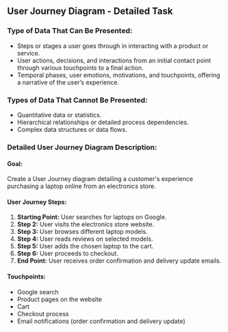 
## User Journey Diagram - Detailed Task

### Type of Data That Can Be Presented:
- Steps or stages a user goes through in interacting with a product or service.
- User actions, decisions, and interactions from an initial contact point through various touchpoints to a final action.
- Temporal phases, user emotions, motivations, and touchpoints, offering a narrative of the user’s experience.

### Types of Data That Cannot Be Presented:
- Quantitative data or statistics.
- Hierarchical relationships or detailed process dependencies.
- Complex data structures or data flows.

### Detailed User Journey Diagram Description:
#### Goal:
Create a User Journey diagram detailing a customer's experience purchasing a laptop online from an electronics store.

#### User Journey Steps:
1. **Starting Point:** User searches for laptops on Google.
2. **Step 2:** User visits the electronics store website.
3. **Step 3:** User browses different laptop models.
4. **Step 4:** User reads reviews on selected models.
5. **Step 5:** User adds the chosen laptop to the cart.
6. **Step 6:** User proceeds to checkout.
7. **End Point:** User receives order confirmation and delivery update emails.

#### Touchpoints:
- Google search
- Product pages on the website
- Cart
- Checkout process
- Email notifications (order confirmation and delivery update)

